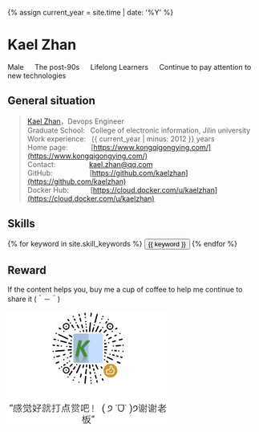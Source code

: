 

{% assign current_year = site.time | date: '%Y' %}

Kael Zhan
===
Male &emsp; The post-90s &emsp; Lifelong Learners &emsp; Continue to pay attention to new technologies

## General situation

>[Kael Zhan](https://www.kongqigongying.com/)，Devops Engineer  
>Graduate School:&ensp;                 College of electronic information, Jilin university  
>Work experience:&ensp;                 {{ current_year | minus: 2012 }} years  
>Home page:&emsp;&emsp;&emsp;           [https://www.kongqigongying.com/](https://www.kongqigongying.com/)  
>Contact:&emsp;&emsp;&emsp;&emsp;&ensp; kael.zhan@qq.com  
>GitHub:&emsp;&emsp;&emsp;&emsp;&emsp;  [https://github.com/kaelzhan](https://github.com/kaelzhan)  
>Docker Hub:&emsp;&emsp;  &ensp;        [https://cloud.docker.com/u/kaelzhan](https://cloud.docker.com/u/kaelzhan)


## Skills
<div class="btn-inline">
{% for keyword in site.skill_keywords %} <button class="btn btn-outline" type="button">{{ keyword }}</button> {% endfor %}
</div>


## Reward
If the content helps you, buy me a cup of coffee to help me continue to share it (＾－＾)


<div align="left"><img src="/img/root/kaelzanshang.png" /></div>


